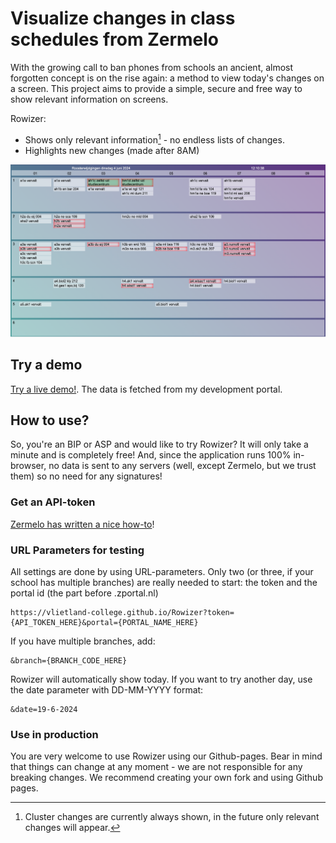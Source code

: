 # Visualize changes in class schedules from Zermelo

With the growing call to ban phones from schools an ancient, almost forgotten concept is on the rise again: a method 
to view today's changes on a screen. This project aims to provide a simple, secure and free way to show relevant 
information on screens. 

Rowizer: 
- Shows only relevant information[^1] - no endless lists of changes. 
- Highlights new changes (made after 8AM)

[^1]:  Cluster changes are currently always shown, in the future only relevant changes will appear.

![Screenshot of a live Rowizer example](/assets/img/example.png)

## Try a demo
[Try a live demo!](https://vlietland-college.github.io/Rowizer?token=ql605d4r5pbb7lffhprln7hcon&portal=j9qeq&date=19-6-2024&branch=a). The data is fetched from my development portal. 

## How to use?
So, you're an BIP or ASP and would like to try Rowizer? It will only take a minute and is completely free! And, since the application runs 100% in-browser, no data is sent to any servers (well, except Zermelo, but we trust them) so no need for any signatures!

### Get an API-token
[Zermelo has written a nice how-to](https://support.zermelo.nl/guides/applicatiebeheerder/koppelingen/overige-koppelingen-2/koppeling-met-overige-externe-partijen#stap_1_gebruiker_toevoegen)! 

### URL Parameters for testing
All settings are done by using URL-parameters. Only two (or three, if your school has multiple branches) are really needed to start: the token and the portal id (the part before .zportal.nl)
```
https://vlietland-college.github.io/Rowizer?token={API_TOKEN_HERE}&portal={PORTAL_NAME_HERE}
```
If you have multiple branches, add:
```
&branch={BRANCH_CODE_HERE}
```
Rowizer will automatically show today. If you want to try another day, use the date parameter with DD-MM-YYYY format:
```
&date=19-6-2024
```

### Use in production
You are very welcome to use Rowizer using our Github-pages. Bear in mind that things can change at any moment - we are not responsible for any breaking changes. We recommend creating your own fork and using Github pages. 
